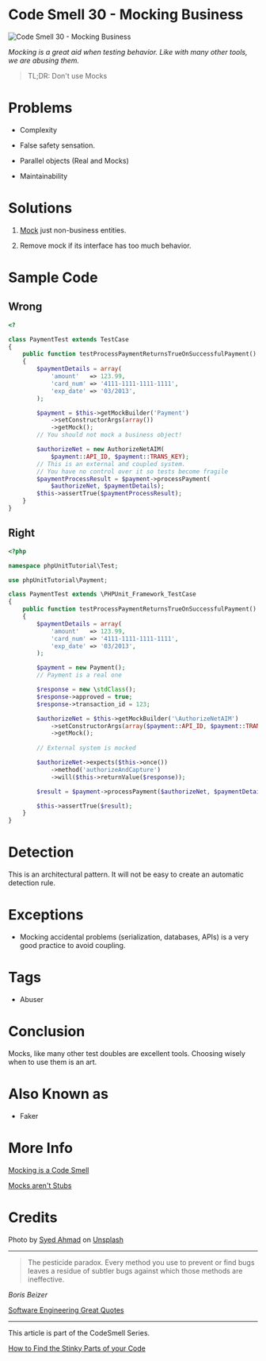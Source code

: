 # Code Smell 30 - Mocking Business

![Code Smell 30 - Mocking Business](Code%20Smell%2030%20-%20Mocking%20Business.jpg)

*Mocking is a great aid when testing behavior. Like with many other tools, we are abusing them.*

> TL;DR: Don't use Mocks

# Problems

- Complexity

- False safety sensation.

- Parallel objects (Real and Mocks)

- Maintainability

# Solutions

1. [Mock](https://en.wikipedia.org/wiki/Mock_object) just non-business entities.

2. Remove mock if its interface has too much behavior.
 
# Sample Code

## Wrong

[Gist Url]: # (https://gist.github.com/mcsee/191cee3a71132501564cdb58abef27a7)
```php
<?

class PaymentTest extends TestCase
{
    public function testProcessPaymentReturnsTrueOnSuccessfulPayment()
    {
        $paymentDetails = array(
            'amount'   => 123.99,
            'card_num' => '4111-1111-1111-1111',
            'exp_date' => '03/2013',
        );     

        $payment = $this->getMockBuilder('Payment')
            ->setConstructorArgs(array())
            ->getMock();
        // You should not mock a business object!

        $authorizeNet = new AuthorizeNetAIM(
            $payment::API_ID, $payment::TRANS_KEY);
        // This is an external and coupled system.
        // You have no control over it so tests become fragile
        $paymentProcessResult = $payment->processPayment(
            $authorizeNet, $paymentDetails);
        $this->assertTrue($paymentProcessResult);
    }
}
```

## Right

[Gist Url]: # (https://gist.github.com/mcsee/1a84f6cf33594a0b63f5171a13513439)
```php
<?php

namespace phpUnitTutorial\Test;

use phpUnitTutorial\Payment;

class PaymentTest extends \PHPUnit_Framework_TestCase
{
    public function testProcessPaymentReturnsTrueOnSuccessfulPayment()
    {
        $paymentDetails = array(
            'amount'   => 123.99,
            'card_num' => '4111-1111-1111-1111',
            'exp_date' => '03/2013',
        );

        $payment = new Payment();
        // Payment is a real one

        $response = new \stdClass();
        $response->approved = true;
        $response->transaction_id = 123;

        $authorizeNet = $this->getMockBuilder('\AuthorizeNetAIM')
            ->setConstructorArgs(array($payment::API_ID, $payment::TRANS_KEY))
            ->getMock();
        
        // External system is mocked

        $authorizeNet->expects($this->once())
            ->method('authorizeAndCapture')
            ->will($this->returnValue($response));

        $result = $payment->processPayment($authorizeNet, $paymentDetails);

        $this->assertTrue($result);
    }
}
```

# Detection

This is an architectural pattern. It will not be easy to create an automatic detection rule.

# Exceptions

- Mocking accidental problems (serialization, databases, APIs) is a very good practice to avoid coupling.

# Tags

- Abuser 

# Conclusion

Mocks, like many other test doubles are excellent tools. Choosing wisely when to use them is an art.

# Also Known as

- Faker

# More Info

[Mocking is a Code Smell](https://medium.com/javascript-scene/mocking-is-a-code-smell-944a70c90a6a)

[Mocks aren't Stubs](https://martinfowler.com/articles/mocksArentStubs.html)

# Credits

Photo by [Syed Ahmad](https://unsplash.com/@syedabsarahmad) on [Unsplash](https://unsplash.com/s/photos/monkey)

* * *

> The pesticide paradox. Every method you use to prevent or find bugs leaves a residue of subtler bugs against which those methods are ineffective.

_Boris Beizer_

[Software Engineering Great Quotes](https://github.com/mcsee/Software-Design-Articles/tree/main/Articles/Quotes/Software%20Engineering%20Great%20Quotes/readme.md)

* * *

This article is part of the CodeSmell Series.

[How to Find the Stinky Parts of your Code](https://github.com/mcsee/Software-Design-Articles/tree/main/Articles/Code%20Smells/How%20to%20Find%20the%20Stinky%20parts%20of%20your%20Code/readme.md)